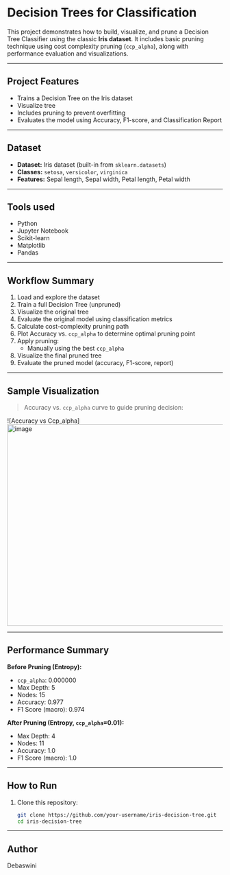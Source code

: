 # Decision Trees for  Classification

This project demonstrates how to build, visualize, and prune a Decision Tree Classifier using the classic **Iris dataset**. It includes basic pruning technique using cost complexity pruning (`ccp_alpha`), along with performance evaluation and visualizations.

---

##  Project Features

- Trains a Decision Tree on the Iris dataset
- Visualize tree 
- Includes pruning to prevent overfitting 
- Evaluates the model using Accuracy, F1-score, and Classification Report  

---

## Dataset

- **Dataset:** Iris dataset (built-in from `sklearn.datasets`)
- **Classes:** `setosa`, `versicolor`, `virginica`
- **Features:** Sepal length, Sepal width, Petal length, Petal width

---

##  Tools used

- Python  
- Jupyter Notebook  
- Scikit-learn  
- Matplotlib  
- Pandas  

---

## Workflow Summary

1. Load and explore the dataset  
2. Train a full Decision Tree (unpruned)  
3. Visualize the original tree
4. Evaluate the original model using classification metrics 
5. Calculate cost-complexity pruning path  
6. Plot Accuracy vs. `ccp_alpha` to determine optimal pruning point  
7. Apply pruning:
   - Manually using the  best `ccp_alpha`
8. Visualize the final pruned tree 
9. Evaluate the pruned model (accuracy, F1-score, report)


---

## Sample Visualization

> Accuracy vs. `ccp_alpha` curve to guide pruning decision:

![Accuracy vs Ccp_alpha]
<img width="536" height="470" alt="image" src="https://github.com/user-attachments/assets/e0f355ee-ad52-48d3-9372-96cc729f6fbb" />


---

## Performance Summary

**Before Pruning (Entropy):**  
- `ccp_alpha`: 0.000000  
- Max Depth: 5  
- Nodes: 15  
- Accuracy: 0.977  
- F1 Score (macro): 0.974  

**After Pruning (Entropy, `ccp_alpha`=0.01):**  
- Max Depth: 4  
- Nodes: 11  
- Accuracy: 1.0  
- F1 Score (macro): 1.0  

---

##  How to Run

1. Clone this repository:
   ```bash
   git clone https://github.com/your-username/iris-decision-tree.git
   cd iris-decision-tree

---

## Author
Debaswini
